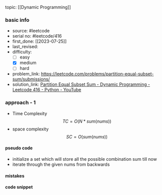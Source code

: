 topic: [[Dynamic Programming]]

### basic info
- source: #leetcode 
- serial no: #leetcode/416
- first_done: [[2023-07-25]]
- last_revised:
- difficulty:
	- [ ] easy
	- [x] medium
	- [ ] hard
- problem_link: https://leetcode.com/problems/partition-equal-subset-sum/submissions/
- solution_link: [Partition Equal Subset Sum - Dynamic Programming - Leetcode 416 - Python - YouTube](https://www.youtube.com/watch?v=IsvocB5BJhw)

### approach - 1
- Time Complexity $$TC = O(N*sum(nums))$$
- space complexity $$SC = O(sum(nums))$$

#### pseudo code
- initialize a set which will store all the possible combination sum till now
- iterate through the given nums from backwards
#### mistakes

#### code snippet
```python

```